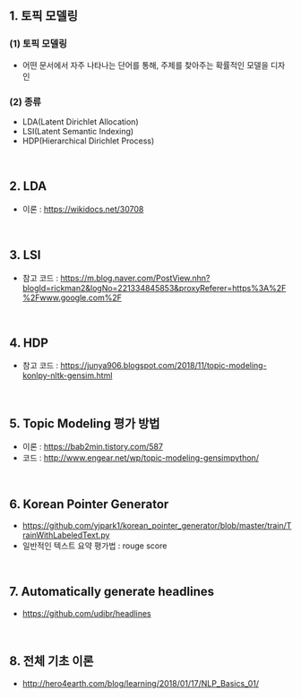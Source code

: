 ## 1. 토픽 모델링
 ### (1) 토픽 모델링
  - 어떤 문서에서 자주 나타나는 단어를 통해, 주제를 찾아주는 확률적인 모델을 디자인
  
 ### (2) 종류
 - LDA(Latent Dirichlet Allocation)
 - LSI(Latent Semantic Indexing)
 - HDP(Hierarchical Dirichlet Process)

<br>

## 2. LDA
 - 이론 : https://wikidocs.net/30708

<br>

## 3. LSI
 - 참고 코드 : https://m.blog.naver.com/PostView.nhn?blogId=rickman2&logNo=221334845853&proxyReferer=https%3A%2F%2Fwww.google.com%2F

<br>

## 4. HDP
 - 참고 코드 : https://junya906.blogspot.com/2018/11/topic-modeling-konlpy-nltk-gensim.html

<br>

## 5. Topic Modeling 평가 방법
 - 이론 : https://bab2min.tistory.com/587
 - 코드 : http://www.engear.net/wp/topic-modeling-gensimpython/

<br>

## 6. Korean Pointer Generator
 - https://github.com/yjpark1/korean_pointer_generator/blob/master/train/TrainWithLabeledText.py
 - 일반적인 텍스트 요약 평가법 : rouge score
  
<br>

## 7. Automatically generate headlines
 - https://github.com/udibr/headlines

<br>

## 8. 전체 기초 이론
 - http://hero4earth.com/blog/learning/2018/01/17/NLP_Basics_01/
 
